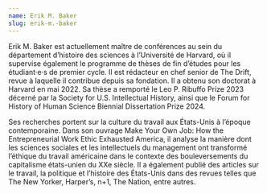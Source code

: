 ```yaml
---
name: Erik M. Baker
slug: erik-m.-baker
---
```


Erik M. Baker est actuellement maître de conférences au sein du département d’histoire des sciences à l’Université de Harvard, où il supervise également le programme de thèses de fin d’études pour les étudiant·e·s de premier cycle. Il est rédacteur en chef senior de The Drift, revue à laquelle il contribue depuis sa fondation. Il a obtenu son doctorat à Harvard en mai 2022. Sa thèse a remporté le Leo P. Ribuffo Prize 2023 décerné par la Society for U.S. Intellectual History, ainsi que le Forum for History of Human Science Biennial Dissertation Prize 2024.

Ses recherches portent sur la culture du travail aux États-Unis à l’époque contemporaine. Dans son ouvrage Make Your Own Job: How the Entrepreneurial Work Ethic Exhausted America, il analyse la manière dont les sciences sociales et les intellectuels du management ont transformé l’éthique du travail américaine dans le contexte des bouleversements du capitalisme états-unien du XXe siècle. Il a également publié des articles sur le travail, la politique et l’histoire des États-Unis dans des revues telles que The New Yorker, Harper’s, n+1, The Nation, entre autres.
